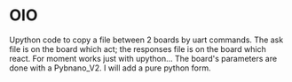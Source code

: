 # OIO
Upython code to copy a file between 2 boards by uart commands.
The ask file is on the board which act; the responses file is on the board which react.
For moment works just with upython... The board's parameters are done with a Pybnano_V2. I will add a pure python form.
